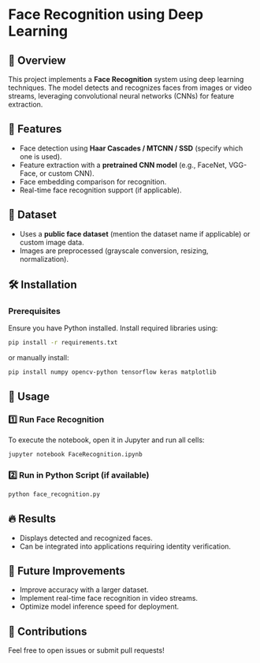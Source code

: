# Face Recognition using Deep Learning  

## 📌 Overview  
This project implements a **Face Recognition** system using deep learning techniques. The model detects and recognizes faces from images or video streams, leveraging convolutional neural networks (CNNs) for feature extraction.  

## 🚀 Features  
- Face detection using **Haar Cascades / MTCNN / SSD** (specify which one is used).  
- Feature extraction with a **pretrained CNN model** (e.g., FaceNet, VGG-Face, or custom CNN).  
- Face embedding comparison for recognition.  
- Real-time face recognition support (if applicable).  

## 📂 Dataset  
- Uses a **public face dataset** (mention the dataset name if applicable) or custom image data.  
- Images are preprocessed (grayscale conversion, resizing, normalization).  

## 🛠️ Installation  
### Prerequisites  
Ensure you have Python installed. Install required libraries using:  
```bash
pip install -r requirements.txt
```  
or manually install:  
```bash
pip install numpy opencv-python tensorflow keras matplotlib
```  

## 🏃 Usage  
### 1️⃣ Run Face Recognition  
To execute the notebook, open it in Jupyter and run all cells:  
```bash
jupyter notebook FaceRecognition.ipynb
```  

### 2️⃣ Run in Python Script (if available)  
```bash
python face_recognition.py
``` 

## 🔥 Results  
- Displays detected and recognized faces.  
- Can be integrated into applications requiring identity verification.  

## 📜 Future Improvements  
- Improve accuracy with a larger dataset.  
- Implement real-time face recognition in video streams.  
- Optimize model inference speed for deployment.  

## 🤝 Contributions  
Feel free to open issues or submit pull requests!  
